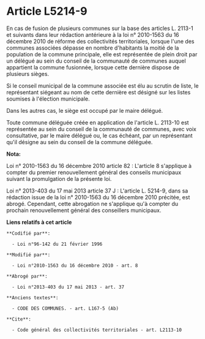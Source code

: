 # Article L5214-9

En cas de fusion de plusieurs communes sur la base des articles L. 2113-1 et suivants dans leur rédaction antérieure à la loi
n° 2010-1563 du 16 décembre 2010 de réforme des collectivités territoriales, lorsque l'une des communes associées dépasse en
nombre d'habitants la moitié de la population de la commune principale, elle est représentée de plein droit par un délégué au
sein du conseil de la communauté de communes auquel appartient la commune fusionnée, lorsque cette dernière dispose de
plusieurs sièges. 

Si le conseil municipal de la commune associée est élu au scrutin de liste, le représentant siégeant au nom de cette dernière
est désigné sur les listes soumises à l'élection municipale. 

Dans les autres cas, le siège est occupé par le maire délégué. 

Toute commune déléguée créée en application de l'article L. 2113-10 est représentée au sein du conseil de la communauté de
communes, avec voix consultative, par le maire délégué ou, le cas échéant, par un représentant qu'il désigne au sein du
conseil de la commune déléguée.

**Nota:**

Loi n° 2010-1563 du 16 décembre 2010 article 82 : L'article 8 s'applique à compter du premier renouvellement général des
conseils municipaux suivant la promulgation de la présente loi.

Loi n° 2013-403 du 17 mai 2013 article 37 J : L'article L. 5214-9, dans sa rédaction issue de la loi n° 2010-1563 du 16
décembre 2010 précitée, est abrogé. Cependant, cette abrogation ne s'applique qu'à compter du prochain renouvellement général
des conseillers municipaux.

**Liens relatifs à cet article**

	**Codifié par**:

	  - Loi n°96-142 du 21 février 1996

	**Modifié par**:

	  - Loi n°2010-1563 du 16 décembre 2010 - art. 8

	**Abrogé par**:

	  - Loi n°2013-403 du 17 mai 2013 - art. 37

	**Anciens textes**:

	  - CODE DES COMMUNES. - art. L167-5 (Ab)

	**Cite**:

	  - Code général des collectivités territoriales - art. L2113-10
